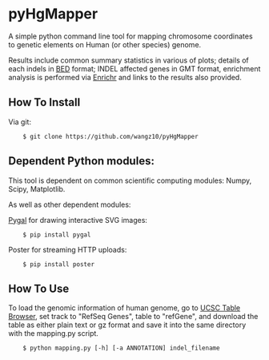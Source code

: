 # pyHgMapper

A simple python command line tool for mapping chromosome coordinates to genetic elements on Human (or other species) genome. 

Results include common summary statistics in various of plots; details of each indels in [BED](http://genome.ucsc.edu/FAQ/FAQformat.html#format1 "BED format") format; INDEL affected genes in GMT format, enrichment analysis is performed via [Enrichr](http://amp.pharm.mssm.edu/Enrichr/ "Enrichr") and links to the results also provided. 

## How To Install

Via git:

```
	$ git clone https://github.com/wangz10/pyHgMapper
```

## Dependent Python modules:

This tool is dependent on common scientific computing modules: Numpy, Scipy, Matplotlib. 

As well as other dependent modules:

[Pygal](http://pygal.org/ "Pygal") for drawing interactive SVG images:
```
	$ pip install pygal
```

Poster for streaming HTTP uploads:
```
	$ pip install poster
```

## How To Use

To load the genomic information of human genome, go to [UCSC Table Browser](http://genome.ucsc.edu/cgi-bin/hgTables? "UCSC Table Browser"),
set track to "RefSeq Genes", table to "refGene", and download the table as 
either plain text or gz format and save it into the same directory with the mapping.py script.

```
	$ python mapping.py [-h] [-a ANNOTATION] indel_filename
```
